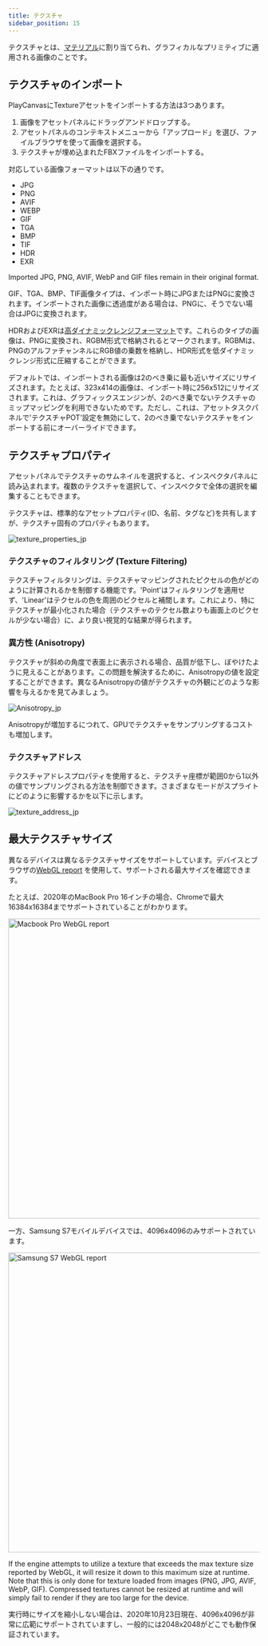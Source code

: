 ```yaml
---
title: テクスチャ
sidebar_position: 15
---
```


テクスチャとは、[マテリアル][1]に割り当てられ、グラフィカルなプリミティブに適用される画像のことです。

## テクスチャのインポート

PlayCanvasにTextureアセットをインポートする方法は3つあります。

1. 画像をアセットパネルにドラッグアンドドロップする。
2. アセットパネルのコンテキストメニューから「アップロード」を選び、ファイルブラウザを使って画像を選択する。
3. テクスチャが埋め込まれたFBXファイルをインポートする。

対応している画像フォーマットは以下の通りです。

* JPG
* PNG
* AVIF
* WEBP
* GIF
* TGA
* BMP
* TIF
* HDR
* EXR

Imported JPG, PNG, AVIF, WebP and GIF files remain in their original format.

GIF、TGA、BMP、TIF画像タイプは、インポート時にJPGまたはPNGに変換されます。インポートされた画像に透過度がある場合は、PNGに、そうでない場合はJPGに変換されます。

HDRおよびEXRは[高ダイナミックレンジフォーマット][2]です。これらのタイプの画像は、PNGに変換され、RGBM形式で格納されるとマークされます。RGBMは、PNGのアルファチャンネルにRGB値の乗数を格納し、HDR形式を低ダイナミックレンジ形式に圧縮することができます。

デフォルトでは、インポートされる画像は2のべき乗に最も近いサイズにリサイズされます。たとえば、323x414の画像は、インポート時に256x512にリサイズされます。これは、グラフィックスエンジンが、2のべき乗でないテクスチャのミップマッピングを利用できないためです。ただし、これは、アセットタスクパネルで'テクスチャPOT'設定を無効にして、2のべき乗でないテクスチャをインポートする前にオーバーライドできます。

## テクスチャプロパティ

アセットパネルでテクスチャのサムネイルを選択すると、インスペクタパネルに読み込まれます。複数のテクスチャを選択して、インスペクタで全体の選択を編集することもできます。

テクスチャは、標準的なアセットプロパティ(ID、名前、タグなど)を共有しますが、テクスチャ固有のプロパティもあります。

![texture_properties_jp][3]

### テクスチャのフィルタリング (Texture Filtering)

テクスチャフィルタリングは、テクスチャマッピングされたピクセルの色がどのように計算されるかを制御する機能です。'Point'はフィルタリングを適用せず、'Linear'はテクセルの色を周囲のピクセルと補間します。これにより、特にテクスチャが最小化された場合（テクスチャのテクセル数よりも画面上のピクセルが少ない場合）に、より良い視覚的な結果が得られます。

### 異方性 (Anisotropy)

テクスチャが斜めの角度で表面上に表示される場合、品質が低下し、ぼやけたように見えることがあります。この問題を解決するために、Anisotropyの値を設定することができます。異なるAnisotropyの値がテクスチャの外観にどのような影響を与えるかを見てみましょう。

![Anisotropy_jp][4]

Anisotropyが増加するにつれて、GPUでテクスチャをサンプリングするコストも増加します。

### テクスチャアドレス

テクスチャアドレスプロパティを使用すると、テクスチャ座標が範囲0から1以外の値でサンプリングされる方法を制御できます。さまざまなモードがスプライトにどのように影響するかを以下に示します。

![texture_address_jp][5]

## 最大テクスチャサイズ

異なるデバイスは異なるテクスチャサイズをサポートしています。デバイスとブラウザの[WebGL report][7] を使用して、サポートされる最大サイズを確認できます。

たとえば、2020年のMacBook Pro 16インチの場合、Chromeで最大16384x16384までサポートされていることがわかります。

<img loading="lazy" src="/images/user-manual/assets/textures/mac-webgl-report.png" alt="Macbook Pro WebGL report" width="600" />

一方、Samsung S7モバイルデバイスでは、4096x4096のみサポートされています。

<img loading="lazy" src="/images/user-manual/assets/textures/samsung-s7-webgl-report.jpg" alt="Samsung S7 WebGL report" width="600" />

If the engine attempts to utilize a texture that exceeds the max texture size reported by WebGL, it will resize it down to this maximum size at runtime. Note that this is only done for texture loaded from images (PNG, JPG, AVIF, WebP, GIF). Compressed textures cannot be resized at runtime and will simply fail to render if they are too large for the device.

実行時にサイズを縮小しない場合は、2020年10月23日現在、4096x4096が非常に広範にサポートされていますし、一般的には2048x2048がどこでも動作保証されています。

[1]: /user-manual/assets/materials
[2]: https://en.wikipedia.org/wiki/High-dynamic-range_imaging
[3]: /images/user-manual/assets/textures/texture-properties.png
[4]: /images/user-manual/assets/textures/anisotropy.png
[5]: /images/user-manual/assets/textures/texture-address.png
[7]: https://webglreport.com/
